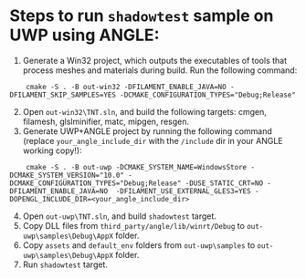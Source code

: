 # Steps to run `shadowtest` sample on UWP using ANGLE:
1. Generate a Win32 project, which outputs the executables of tools that process meshes and materials during build. Run the following command:

```
    cmake -S . -B out-win32 -DFILAMENT_ENABLE_JAVA=NO -DFILAMENT_SKIP_SAMPLES=YES -DCMAKE_CONFIGURATION_TYPES="Debug;Release"
```

2. Open `out-win32\TNT.sln`, and build the following targets: cmgen, filamesh, glslminifier, matc, mipgen, resgen.
3. Generate UWP+ANGLE project by running the following command (replace `your_angle_include_dir` with the `/include` dir in your ANGLE working copy!):

```
    cmake -S . -B out-uwp -DCMAKE_SYSTEM_NAME=WindowsStore -DCMAKE_SYSTEM_VERSION="10.0" -DCMAKE_CONFIGURATION_TYPES="Debug;Release" -DUSE_STATIC_CRT=NO -DFILAMENT_ENABLE_JAVA=NO  -DFILAMENT_USE_EXTERNAL_GLES3=YES -DOPENGL_INCLUDE_DIR=<your_angle_include_dir>
```

4. Open `out-uwp\TNT.sln`, and build `shadowtest` target.
5. Copy DLL files from `third_party/angle/lib/winrt/Debug` to `out-uwp\samples\Debug\AppX` folder.
6. Copy `assets` and `default_env` folders from `out-uwp\samples` to `out-uwp\samples\Debug\AppX` folder.
7. Run `shadowtest` target.
